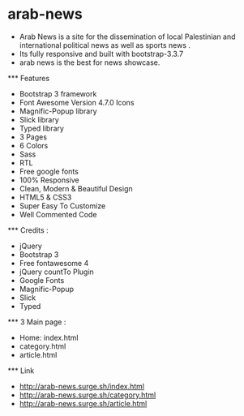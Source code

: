 # arab-news
- Arab News is a site for the dissemination of local Palestinian and international political news as well as sports news .
- Its fully responsive and built with bootstrap-3.3.7
- arab news is the best for news showcase.


*** Features
- Bootstrap 3 framework
- Font Awesome Version 4.7.0 Icons
- Magnific-Popup library
- Slick library
- Typed library
- 3 Pages
- 6 Colors
- Sass
- RTL
- Free google fonts
- 100% Responsive
- Clean, Modern & Beautiful Design
- HTML5 & CSS3
- Super Easy To Customize
- Well Commented Code



*** Credits :
- jQuery
- Bootstrap 3
- Free fontawesome 4
- jQuery countTo Plugin
- Google Fonts
- Magnific-Popup
- Slick
- Typed


*** 3 Main page :
- Home: index.html
- category.html
- article.html



*** Link
- http://arab-news.surge.sh/index.html
- http://arab-news.surge.sh/category.html
- http://arab-news.surge.sh/article.html
